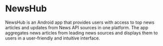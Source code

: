# NewsHub
NewsHub is an Android app that provides users with access to top news articles and updates from News API sources in one platform. The app aggregates news articles from leading news sources and displays them to users in a user-friendly and intuitive interface.
